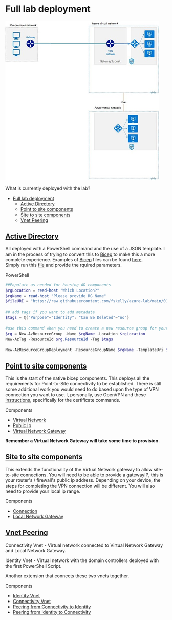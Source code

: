 # Full lab deployment

![azure architecture](images/on-prem-azure-vnet-peering.jpg)

What is currently deployed with the lab?

- [Full lab deployment](#full-lab-deployment)
  - [Active Directory](#active-directory)
  - [Point to site components](#point-to-site-components)
  - [Site to site components](#site-to-site-components)
  - [Vnet Peering](#vnet-peering)

## [Active Directory](testingarea\fullLab\01-activeDirectory)

All deployed with a PowerShell command and the use of a JSON template. I am in the process of trying to convert this to [Bicep](https://docs.microsoft.com/en-us/azure/azure-resource-manager/templates/bicep-overview) to make this a more complete experience. Examples of [Bicep](https://docs.microsoft.com/en-us/azure/azure-resource-manager/templates/bicep-overview) files can be found [here](https://github.com/Azure/bicep/tree/main/docs/examples).  
Simply run this [file](testingarea\fullLab\01-activeDirectory\01.deployAd.ps1) and provide the rquired parameters.  

PowerShell

```powershell
##Populate as needed for housing AD components
$rgLocation = read-host "Which Location?"
$rgName = read-host "Please provide RG Name"
$fileURI = "https://raw.githubusercontent.com/fskelly/azure-lab/main/01-activeDirectory/templates/domaincontrollerAzureDeploy.json"

## add tags if you want to add metadata
$tags = @{"Purpose"="Identity"; "Can Be Deleted"="no"}

#use this command when you need to create a new resource group for your deployment
$rg = New-AzResourceGroup -Name $rgName -Location $rgLocation 
New-AzTag -ResourceId $rg.ResourceId -Tag $tags

New-AzResourceGroupDeployment -ResourceGroupName $rgName -TemplateUri $fileURI
```

## [Point to site components](full-lab\02-restOfLab\p2sModules)

This is the start of the native bicep components. This deploys all the requirements for Point-to-Site connectivity to be established. There is still some additional work you would need to do based upon the type of VPN connection you want to use. I, personally, use OpenVPN and these [instructions](https://www.getanadmin.com/azure/azure-point-to-site-vpn-setup-step-by-step/#:~:text=Azure%20Point%20to%20Site%20VPN%20Setup%20On%20the,case%2C%20the%20newly%20created%20Virtual%20Net%20Vnet3%20selected.), specifically for the certificate commands.

Components

- [Virtual Network](full-lab\02-restOfLab\p2sModules\network.bicep)
- [Public Ip](full-lab\02-restOfLab\p2sModules\pip.bicep)
- [Virtual Network Gateway](full-lab\02-restOfLab\p2sModules\vng.bicep)

**Remember a Virtual Network Gateway will take some time to provision.**

## [Site to site components](full-lab\02-restOfLab\s2sModules)

This extends the functionality of the Virtual Network gateway to allow site-to-site connections. You will need to be able to provide a gatewayIP, this is your router's / firewall's public ip address. Depending on your device, the steps for completing the VPN connection will be different. You will also need to provide your local ip range.

Components

- [Connection](full-lab\02-restOfLab\s2sModules\connection.bicep)
- [Local Network Gateway](full-lab\02-restOfLab\s2sModules\lng.bicep)

## [Vnet Peering](./02-restOfLab/peeringModules/)

Connectivity Vnet - Virtual network connected to Virtual Network Gateway and Local Network Gateway.

Identity Vnet - Virtual network with the domain controllers deployed with the first PowerShell Script.

Another extension that connects these two vnets together.  

Components

- [Identity Vnet](./02-restOfLab/peeringModules/identityVnet.bicep)
- [Connectivity Vnet](./02-restOfLab/peeringModules/connectivityVnet.bicep)
- [Peering from Connectivity to Identity](./02-restOfLab/peeringModules/connectivity2idenityPeering.bicep)
- [Peering from Identity to Connectivity](./02-restOfLab/peeringModules/identity2connectivityPeering.bicep)
